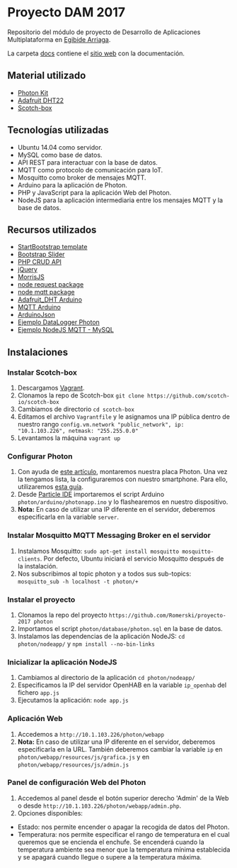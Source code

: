 # Proyecto DAM 2017

Repositorio del módulo de proyecto de Desarrollo de Aplicaciones Multiplataforma en [Egibide Arriaga](http://www.egibide.org/2/es/25/donde-nos-encontramos.html).

La carpeta [docs](./docs/) contiene el [sitio web](https://egibide-dam.github.io/proyecto-2017/) con la documentación.

## Material utilizado
- [Photon Kit](https://store.particle.io/products/photon-kit)
- [Adafruit DHT22](https://www.adafruit.com/product/385)
- [Scotch-box](https://box.scotch.io/)

## Tecnologías utilizadas
- Ubuntu 14.04 como servidor.
- MySQL como base de datos.
- API REST para interactuar con la base de datos.
- MQTT como protocolo de comunicación para IoT.
- Mosquitto como broker de mensajes MQTT.
- Arduino para la aplicación de Photon.
- PHP y JavaScript para la aplicación Web del Photon.
- NodeJS para la aplicación intermediaria entre los mensajes MQTT y la base de datos.

## Recursos utilizados
- [StartBootstrap template](https://startbootstrap.com/template-categories/all/)
- [Bootstrap Slider](https://github.com/seiyria/bootstrap-slider)
- [PHP CRUD API](https://github.com/mevdschee/php-crud-api)
- [jQuery](https://jquery.com/)
- [MorrisJS](https://github.com/morrisjs/morris.js)
- [node request package](https://www.npmjs.com/package/request)
- [node mqtt package](https://www.npmjs.com/package/mqtt)
- [Adafruit_DHT Arduino](https://build.particle.io/libs/Adafruit_DHT/0.0.2)
- [MQTT Arduino](https://build.particle.io/libs/MQTT/0.4.23)
- [ArduinoJson](https://build.particle.io/libs/ArduinoJson/5.11.2)
- [Ejemplo DataLogger Photon](https://openhomeautomation.net/cloud-data-logger-particle-photon/)
- [Ejemplo NodeJS MQTT - MySQL](http://ediy.com.my/blog/item/143-store-messages-from-mosquitto-mqtt-broker-into-sql-database)

## Instalaciones

### Instalar Scotch-box
1. Descargamos [Vagrant](https://www.vagrantup.com/downloads.html).
2. Clonamos la repo de Scotch-box `git clone https://github.com/scotch-io/scotch-box`
3. Cambiamos de directorio `cd scotch-box`
4. Editamos el archivo `Vagrantfile` y le asignamos una IP pública dentro de nuestro rango `config.vm.network "public_network", ip: "10.1.103.226", netmask: "255.255.0.0"`
5. Levantamos la máquina `vagrant up`

### Configurar Photon
1. Con ayuda de [este artículo](https://openhomeautomation.net/cloud-data-logger-particle-photon/), montaremos nuestra placa Photon. Una vez la tengamos lista, la configuraremos con nuestro smartphone. Para ello, utilizaremos [esta guía](https://docs.particle.io/guide/getting-started/start/photon/#step-2b-connect-your-photon-to-the-internet-using-your-smartphone).
2. Desde [Particle IDE](https://build.particle.io/build/new) importaremos el script Arduino `photon/arduino/photonapp.ino` y lo flashearemos en nuestro dispositivo.
3. **Nota:** En caso de utilizar una IP diferente en el servidor, deberemos especificarla en la variable `server`.

### Instalar Mosquitto MQTT Messaging Broker en el servidor
1. Instalamos Mosquitto: `sudo apt-get install mosquitto mosquitto-clients`. Por defecto, Ubuntu iniciará el servicio Mosquitto después de la instalación.
2. Nos subscribimos al topic photon y a todos sus sub-topics: `mosquitto_sub -h localhost -t photon/+`

### Instalar el proyecto
1. Clonamos la repo del proyecto `https://github.com/Romerski/proyecto-2017 photon`
2. Importamos el script `photon/database/photon.sql` en la base de datos.
3. Instalamos las dependencias de la aplicación NodeJS: `cd photon/nodeapp/` y `npm install --no-bin-links`

### Inicializar la aplicación NodeJS
1. Cambiamos al directorio de la aplicación `cd photon/nodeapp/`
2. Especificamos la IP del servidor OpenHAB en la variable `ip_openhab` del fichero `app.js`
3. Ejecutamos la aplicación: `node app.js`

### Aplicación Web
1. Accedemos a `http://10.1.103.226/photon/webapp`
2. **Nota:** En caso de utilizar una IP diferente en el servidor, deberemos especificarla en la URL. También deberemos cambiar la variable `ip` en `photon/webapp/resources/js/grafica.js` y en `photon/webapp/resources/js/admin.js`

### Panel de configuración Web del Photon
1. Accedemos al panel desde el botón superior derecho 'Admin' de la Web o desde `http://10.1.103.226/photon/webapp/admin.php`.
2. Opciones disponibles:
- Estado: nos permite encender o apagar la recogida de datos del Photon.
- Temperatura: nos permite especificar el rango de temperatura en el cual queremos que se encienda el enchufe. Se encenderá cuando la temperatura ambiente sea menor que la temperatura mínima establecida y se apagará cuando llegue o supere a la temperatura máxima.
